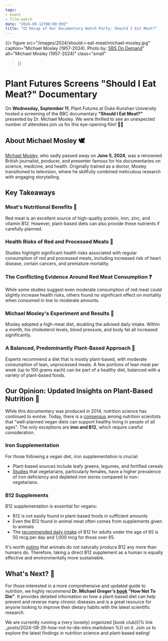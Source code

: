 ```yaml
---
tags:
- event
- film-watch
date: "2024-09-12T00:00:00Z"
title: "🎞️ Recap of Our Documentary Watch Party: Should I Eat Meat?"
---
```


{{< 
    figure src="/images/2024/should-i-eat-meat/michael-mosley.jpg"
    caption="Michael Mosley (1957-2024). Photo by: [SBS On Demand](https://www.youtube.com/@SBSOnDemand)"
    alt="Michael Mosley (1957-2024)"
    class="small" 
>}}

# Plant Futures Screens "Should I Eat Meat?" Documentary

On **Wednesday, September 11**, Plant Futures at Duke Kunshan University hosted a screening of the BBC documentary **"Should I Eat Meat?"** presented by Dr. Michael Mosley. We were thrilled to see an unexpected number of attendees join us for this eye-opening film! 🎥🍿

## About Michael Mosley 🕊️

[Michael Mosley](https://en.wikipedia.org/wiki/Michael_Mosley), who sadly passed away on **June 5, 2024**, was a renowned British journalist, producer, and presenter famous for his documentaries on science, medicine, and health. Originally trained as a doctor, Mosley transitioned to television, where he skillfully combined meticulous research with engaging storytelling.

## Key Takeaways

### Meat's Nutritional Benefits 🥩

Red meat is an excellent source of high-quality protein, iron, zinc, and vitamin B12. However, plant-based diets can also provide these nutrients if carefully planned.

### Health Risks of Red and Processed Meats 🚨

Studies highlight significant health risks associated with regular consumption of red and processed meats, including increased risk of heart disease, certain cancers, and premature mortality.

### The Conflicting Evidence Around Red Meat Consumption ❓

While some studies suggest even moderate consumption of red meat could slightly increase health risks, others found no significant effect on mortality when consumed in low to moderate amounts.

### Michael Mosley's Experiment and Results 🧪

Mosley adopted a high-meat diet, doubling the advised daily intake. Within a month, his cholesterol levels, blood pressure, and body fat all increased significantly.

### A Balanced, Predominantly Plant-Based Approach 🌿

Experts recommend a diet that is mostly plant-based, with moderate consumption of lean, unprocessed meats. A few portions of lean meat per week (up to 100 grams each) can be part of a healthy diet, balanced with a variety of plant-based foods.

## Our Opinion: Updated Insights on Plant-Based Nutrition 🌱

While this documentary was produced in 2014, nutrition science has continued to evolve. Today, there is a [consensus](https://www.vegansociety.com/resources/nutrition-and-health/nutrition-overview-0) among nutrition scientists that "well-planned vegan diets can support healthy living in people of all ages". The only exceptions are **iron and B12**, which require careful consideration.

### Iron Supplementation

For those following a vegan diet, iron supplementation is crucial:
- Plant-based sources include leafy greens, legumes, and fortified cereals
- [Studies](https://www.ncbi.nlm.nih.gov/pmc/articles/PMC6367879/) that vegetarians, particularly females, have a higher prevalence of iron deficiency and depleted iron stores compared to non-vegetarians.

### B12 Supplements

B12 supplementation is essential for vegans:
- B12 is not easily found in plant-based foods in sufficient amounts
- Even the B12 found in animal meat often comes from supplements given to animals
- The [recommended daily intake](https://nutritionfacts.org/topics/vitamin-b12/) of B12 for adults under the age of 65 is 50 mcg per day
  and 1,000 mcg for those over 65.

It's worth [noting](https://www.forksoverknives.com/wellness/vitamin-b12-questions-answered-2/) that animals do not naturally produce B12 any more than humans do. Therefore, taking a direct B12 supplement as a human is equally effective and environmentally more sustainable.

## What's Next? 🤔

For those interested in a more comprehensive and updated guide to nutrition, we highly
recommend **Dr. Michael Greger's [book](https://en.wikipedia.org/wiki/How_Not_To_Die:_Discover_the_Foods_Scientifically_Proven_to_Prevent_and_Reverse_Disease) "How Not To Die"**. It provides detailed information
on how a plant-based diet can help prevent and reverse many chronic diseases and is a
great resource for anyone looking to improve their dietary habits with the latest
scientific research.

We are currently running a (very loosely) organized [book club]({% link
_posts/2024-08-26-how-not-to-die-intro.markdown %}) on it. Join us to explore the latest
findings in nutrition science and plant-based eating!

